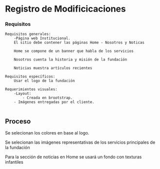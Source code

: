 # Registro de Modificicaciones


### Requisitos


```
Requisitos generales:
	-Página web Institucional.
	El sitio debe contener las páginas Home - Nosotros y Noticas

	Home se compone de un banner que habla de los servicios 
	
	Nosotros cuenta la historia y misión de la fundación

	Noticias muestra artículos recientes

Requisitos específicos:
	Usar el logo de la fundación

Requerimientos visuales:
	-Layout:
		- Creada en brootstrap.
	- Imágenes entregadas por el cliente.
	

```




## Proceso


Se selecionan los colores en base al logo.

Se selecionan las imágenes representativas de los servicios principales de la fundación

Para la sección de noticias en Home se usará un fondo con texturas infantiles










